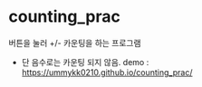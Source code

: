 # counting_prac

버튼을 눌러 +/- 카운팅을 하는 프로그램
* 단 음수로는 카운팅 되지 않음.
demo :  https://ummykk0210.github.io/counting_prac/
